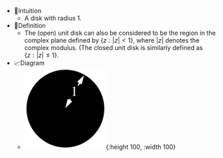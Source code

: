 - 🧠Intuition
	- A disk with radius 1.
- 📝Definition
	- The (open) unit disk can also be considered to be the region in the complex plane defined by $\{z:|z|<1\}$, where $|z|$ denotes the complex modulus. (The closed unit disk is similarly defined as $\{z:|z|\leq1\}$.
- 📈Diagram
	- ![name](../assets/UnitDisk_1000.svg){:height 100, :width 100}